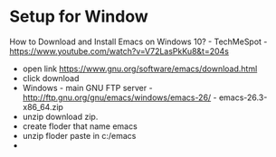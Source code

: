 # Setup for Window 
How to Download and Install Emacs on Windows 10? - TechMeSpot - https://www.youtube.com/watch?v=V72LasPkKu8&t=204s
- open link https://www.gnu.org/software/emacs/download.html
- click download
- Windows - main GNU FTP server - http://ftp.gnu.org/gnu/emacs/windows/emacs-26/ - emacs-26.3-x86_64.zip
- unzip download zip.
- create floder that name emacs
- unzip floder paste in c:/emacs
-  
